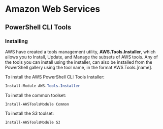 # Amazon Web Services

## PowerShell CLI Tools

### Installing

AWS have created a tools management utility, **AWS.Tools.Installer**, which allows you to Install, Update, and Manage the subsets of AWS tools. Any of the tools you can install using the installer, can also be installed from the PowerShell gallery using the tool name, in the format AWS.Tools.[name].

To install the AWS PowerShell CLI Tools Installer:

```powershell
Install-Module AWS.Tools.Installer
```

To install the common toolset:

```powershell-interactive
Install-AWSToolsModule Common
```

To install the S3 toolset:

```powershell
Install-AWSToolsModule S3
```
